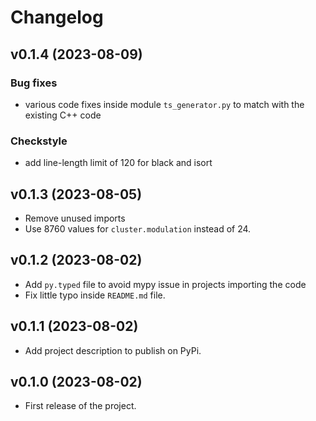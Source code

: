 Changelog
=========

v0.1.4 (2023-08-09)
-------------------

### Bug fixes
* various code fixes inside module `ts_generator.py` to match with the existing C++ code

### Checkstyle
* add line-length limit of 120 for black and isort


v0.1.3 (2023-08-05)
-------------------

* Remove unused imports
* Use 8760 values for `cluster.modulation` instead of 24.

v0.1.2 (2023-08-02)
-------------------

* Add `py.typed` file to avoid mypy issue in projects importing the code
* Fix little typo inside `README.md` file.

v0.1.1 (2023-08-02)
-------------------

* Add project description to publish on PyPi.

v0.1.0 (2023-08-02)
-------------------

* First release of the project.
